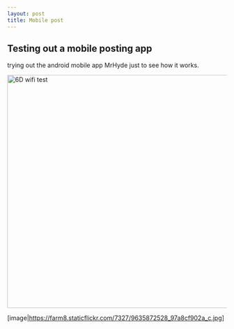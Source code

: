 ```yaml
---
layout: post
title: Mobile post
---
```


Testing out a mobile posting app
---

trying out the android mobile app MrHyde just to see how it works.

<a data-flickr-embed="true"  href="https://www.flickr.com/photos/carianoff/9635872528/in/photolist-fFuncf-7rNLdi" title="6D wifi test"><img src="https://c2.staticflickr.com/8/7327/9635872528_97a8cf902a_c.jpg" width="800" height="534" alt="6D wifi test"></a><script async src="//embedr.flickr.com/assets/client-code.js" charset="utf-8"></script>

[image|https://farm8.staticflickr.com/7327/9635872528_97a8cf902a_c.jpg]
